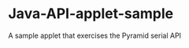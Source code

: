 Java-API-applet-sample
======================

A sample applet that exercises the Pyramid serial API
